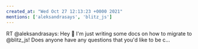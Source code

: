 ```yaml
---
created_at: "Wed Oct 27 12:13:23 +0000 2021"
mentions: ['aleksandrasays', 'blitz_js']
---
```


RT @aleksandrasays: Hey 👋 I'm just writing some docs on how to migrate to @blitz_js! Does anyone have any questions that you'd like to be c…